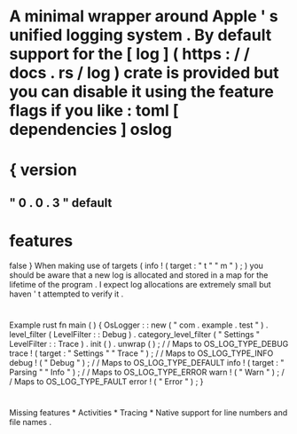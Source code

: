 A
minimal
wrapper
around
Apple
'
s
unified
logging
system
.
By
default
support
for
the
[
log
]
(
https
:
/
/
docs
.
rs
/
log
)
crate
is
provided
but
you
can
disable
it
using
the
feature
flags
if
you
like
:
toml
[
dependencies
]
oslog
=
{
version
=
"
0
.
0
.
3
"
default
-
features
=
false
}
When
making
use
of
targets
(
info
!
(
target
:
"
t
"
"
m
"
)
;
)
you
should
be
aware
that
a
new
log
is
allocated
and
stored
in
a
map
for
the
lifetime
of
the
program
.
I
expect
log
allocations
are
extremely
small
but
haven
'
t
attempted
to
verify
it
.
#
Example
rust
fn
main
(
)
{
OsLogger
:
:
new
(
"
com
.
example
.
test
"
)
.
level_filter
(
LevelFilter
:
:
Debug
)
.
category_level_filter
(
"
Settings
"
LevelFilter
:
:
Trace
)
.
init
(
)
.
unwrap
(
)
;
/
/
Maps
to
OS_LOG_TYPE_DEBUG
trace
!
(
target
:
"
Settings
"
"
Trace
"
)
;
/
/
Maps
to
OS_LOG_TYPE_INFO
debug
!
(
"
Debug
"
)
;
/
/
Maps
to
OS_LOG_TYPE_DEFAULT
info
!
(
target
:
"
Parsing
"
"
Info
"
)
;
/
/
Maps
to
OS_LOG_TYPE_ERROR
warn
!
(
"
Warn
"
)
;
/
/
Maps
to
OS_LOG_TYPE_FAULT
error
!
(
"
Error
"
)
;
}
#
Missing
features
*
Activities
*
Tracing
*
Native
support
for
line
numbers
and
file
names
.
